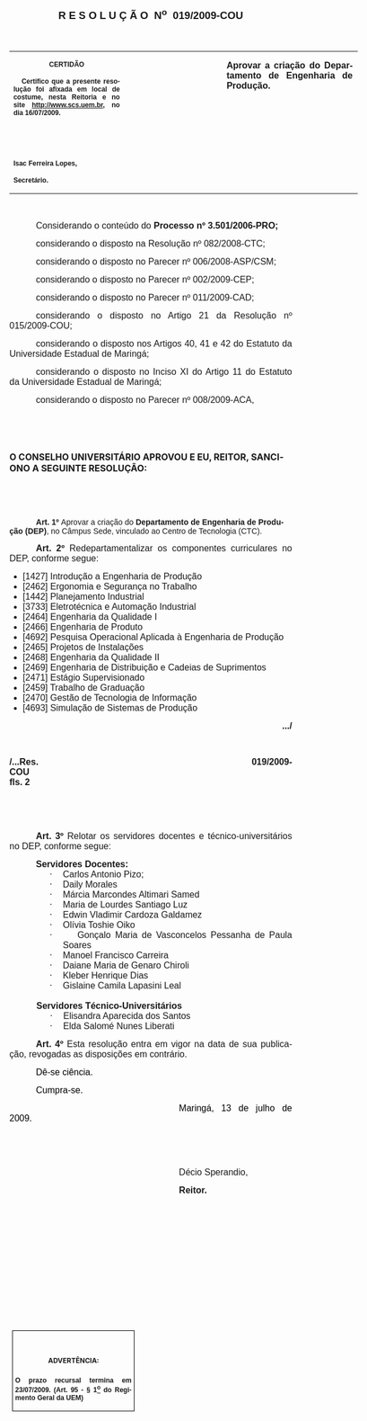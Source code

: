 <body lang=PT-BR link=blue vlink=purple style='tab-interval:35.4pt'>

<div class=Section1>

<p class=MsoNormal align=center style='text-align:center'><b style='mso-bidi-font-weight:
normal'><span style='font-size:14.0pt;mso-bidi-font-size:10.0pt;font-family:
Arial;mso-bidi-font-family:"Times New Roman";mso-no-proof:yes'>R E S O L U Ç Ã
O<span style='mso-spacerun:yes'>  </span>N<sup>o</sup><span
style='mso-spacerun:yes'>  </span>019/2009-COU<o:p></o:p></span></b></p>

<p class=MsoNormal align=center style='text-align:center'><b style='mso-bidi-font-weight:
normal'><span style='font-size:14.0pt;mso-bidi-font-size:10.0pt;font-family:
Arial;mso-bidi-font-family:"Times New Roman";mso-no-proof:yes'><o:p>&nbsp;</o:p></span></b></p>

<table class=MsoNormalTable border=0 cellspacing=0 cellpadding=0 width=621
 style='width:466.1pt;border-collapse:collapse;mso-padding-alt:0cm 5.4pt 0cm 5.4pt'>
 <tr style='mso-yfti-irow:0;mso-yfti-firstrow:yes;mso-yfti-lastrow:yes'>
  <td width=196 valign=top style='width:147.15pt;padding:0cm 5.4pt 0cm 5.4pt'>
  <p class=MsoNormal align=center style='text-align:center;layout-grid-mode:
  char'><b style='mso-bidi-font-weight:normal'><span style='font-size:9.0pt;
  mso-bidi-font-size:10.0pt;font-family:Arial;mso-bidi-font-family:"Times New Roman";
  mso-no-proof:yes'>CERTIDÃO<o:p></o:p></span></b></p>
  <p class=MsoNormal style='text-align:justify'><b style='mso-bidi-font-weight:
  normal'><span style='font-size:9.0pt;mso-bidi-font-size:10.0pt;font-family:
  Arial;mso-bidi-font-family:"Times New Roman";mso-no-proof:yes'><span
  style='mso-spacerun:yes'>   </span>Certifico que a presente resolução foi
  afixada em local de costume, nesta Reitoria e no site<span style='color:blue'>
  </span><a href="http://www.scs.uem.br/"><span style='text-decoration:none;
  text-underline:none'>http://www.scs.uem.br</span></a>, no dia 16/07/2009.<o:p></o:p></span></b></p>
  <p class=MsoNormal><b style='mso-bidi-font-weight:normal'><span
  style='font-size:9.0pt;mso-bidi-font-size:10.0pt;font-family:Arial;
  mso-bidi-font-family:"Times New Roman";mso-no-proof:yes'><o:p>&nbsp;</o:p></span></b></p>
  <p class=MsoNormal><b style='mso-bidi-font-weight:normal'><span
  style='font-size:9.0pt;mso-bidi-font-size:10.0pt;font-family:Arial;
  mso-bidi-font-family:"Times New Roman";mso-no-proof:yes'><o:p>&nbsp;</o:p></span></b></p>
  <p class=MsoNormal><b style='mso-bidi-font-weight:normal'><span
  style='font-size:9.0pt;mso-bidi-font-size:10.0pt;font-family:Arial;
  mso-bidi-font-family:"Times New Roman";mso-no-proof:yes'>Isac Ferreira Lopes,<o:p></o:p></span></b></p>
  <p class=MsoNormal><b style='mso-bidi-font-weight:normal'><span
  style='font-size:9.0pt;mso-bidi-font-size:10.0pt;font-family:Arial;
  mso-bidi-font-family:"Times New Roman";mso-no-proof:yes'>Secretário.<o:p></o:p></span></b></p>
  </td>
  <td width=179 valign=top style='width:134.25pt;padding:0cm 5.4pt 0cm 5.4pt'>
  <p class=MsoNormal style='margin-right:-5.4pt;layout-grid-mode:char'><b
  style='mso-bidi-font-weight:normal'><span style='font-size:11.0pt;mso-bidi-font-size:
  10.0pt;font-family:Arial;mso-bidi-font-family:"Times New Roman";mso-no-proof:
  yes'><o:p>&nbsp;</o:p></span></b></p>
  </td>
  <td width=246 valign=top style='width:184.7pt;padding:0cm 5.4pt 0cm 5.4pt'>
  <p class=MsoNormal style='margin-right:1.7pt;text-align:justify;layout-grid-mode:
  char'><b style='mso-bidi-font-weight:normal'><span style='font-size:12.0pt;
  font-family:Arial;mso-bidi-font-family:"Times New Roman";mso-no-proof:yes'>Aprovar
  a criação do Departamento de Engenharia de Produção.<o:p></o:p></span></b></p>
  </td>
 </tr>
</table>

<p class=MsoNormal style='text-align:justify'><span style='font-size:12.0pt;
font-family:Arial;mso-bidi-font-family:"Times New Roman";mso-no-proof:yes'><o:p>&nbsp;</o:p></span></p>

<p class=MsoNormal style='margin-bottom:2.0pt;text-align:justify;text-indent:
35.45pt'><span style='font-size:12.0pt;font-family:Arial;mso-no-proof:yes'>Considerando
o conteúdo do <b style='mso-bidi-font-weight:normal'>Processo nº 3.501/2006-PRO;</b><o:p></o:p></span></p>

<p class=MsoNormal style='margin-bottom:2.0pt;text-align:justify;text-indent:
35.45pt'><span style='font-size:12.0pt;font-family:Arial;mso-no-proof:yes'>considerando
o disposto na Resolução nº 082/2008-CTC;<o:p></o:p></span></p>

<p class=MsoNormal style='margin-bottom:2.0pt;text-align:justify;text-indent:
35.45pt'><span style='font-size:12.0pt;font-family:Arial;mso-no-proof:yes'>considerando
o disposto no Parecer nº 006/2008-ASP/CSM;<o:p></o:p></span></p>

<p class=MsoNormal style='margin-bottom:2.0pt;text-align:justify;text-indent:
35.45pt'><span style='font-size:12.0pt;font-family:Arial;mso-no-proof:yes'>considerando
o disposto no Parecer nº 002/2009-CEP;<o:p></o:p></span></p>

<p class=MsoNormal style='margin-bottom:2.0pt;text-align:justify;text-indent:
35.45pt'><span style='font-size:12.0pt;font-family:Arial;mso-no-proof:yes'>considerando
o disposto no Parecer nº 011/2009-CAD;<o:p></o:p></span></p>

<p class=MsoNormal style='margin-bottom:2.0pt;text-align:justify;text-indent:
35.45pt'><span style='font-size:12.0pt;font-family:Arial;mso-no-proof:yes'>considerando
o disposto no Artigo 21 da Resolução nº 015/2009-COU;<o:p></o:p></span></p>

<p class=MsoNormal style='margin-bottom:2.0pt;text-align:justify;text-indent:
35.45pt'><span style='font-size:12.0pt;font-family:Arial;mso-no-proof:yes'>considerando
o disposto nos Artigos 40, 41 e 42 do Estatuto da Universidade Estadual de
Maringá;<o:p></o:p></span></p>

<p class=MsoNormal style='margin-bottom:2.0pt;text-align:justify;text-indent:
35.45pt'><span style='font-size:12.0pt;font-family:Arial;mso-no-proof:yes'>considerando
o disposto no Inciso XI do Artigo 11 do Estatuto da Universidade Estadual de
Maringá;<o:p></o:p></span></p>

<p class=MsoNormal style='margin-bottom:2.0pt;text-align:justify;text-indent:
35.45pt'><span style='font-size:12.0pt;font-family:Arial;mso-no-proof:yes'>considerando
o disposto no Parecer nº 008/2009-ACA,<o:p></o:p></span></p>

<p class=MsoBodyTextIndent style='text-indent:0cm'><span style='font-size:12.0pt;
mso-no-proof:yes'><o:p>&nbsp;</o:p></span></p>

<p class=MsoBodyTextIndent style='text-indent:0cm'><span style='font-size:12.0pt;
mso-no-proof:yes'><o:p>&nbsp;</o:p></span></p>

<p class=MsoBodyTextIndent><b style='mso-bidi-font-weight:normal'><span
style='font-size:12.0pt;mso-no-proof:yes'>O CONSELHO UNIVERSITÁRIO APROVOU E
EU, REITOR, SANCIONO A SEGUINTE RESOLUÇÃO:<o:p></o:p></span></b></p>

<p class=MsoNormal style='text-align:justify'><span style='font-size:12.0pt;
font-family:Arial;mso-bidi-font-family:"Times New Roman";mso-no-proof:yes'><o:p>&nbsp;</o:p></span></p>

<p class=MsoNormal style='text-align:justify'><span style='font-size:12.0pt;
font-family:Arial;mso-bidi-font-family:"Times New Roman";mso-no-proof:yes'><o:p>&nbsp;</o:p></span></p>

<p class=Recuodecorpodetexto31 style='margin-bottom:3.0pt;text-indent:35.45pt'><b><span
style='font-family:Arial;mso-bidi-font-family:"Times New Roman";mso-no-proof:
yes'>Art. 1º </span></b><span style='font-family:Arial;mso-bidi-font-family:
"Times New Roman";mso-bidi-font-weight:bold;mso-no-proof:yes'>Aprovar a criação
do <b>Departamento de Engenharia de Produção (DEP)</b>, no Câmpus Sede, vinculado
ao Centro de Tecnologia (CTC).</span><span style='font-family:Arial;mso-bidi-font-family:
"Times New Roman";mso-no-proof:yes'><o:p></o:p></span></p>

<p class=MsoNormal style='text-align:justify;text-indent:35.45pt'><b><span
style='font-size:12.0pt;mso-bidi-font-size:10.0pt;font-family:Arial;mso-no-proof:
yes'>Art. 2º </span></b><span style='font-size:12.0pt;mso-bidi-font-size:10.0pt;
font-family:Arial;mso-bidi-font-weight:bold;mso-no-proof:yes'>Redepartamentalizar
os componentes curriculares no DEP, conforme segue:<o:p></o:p></span></p>

<ul style='margin-top:0cm' type=disc>
 <li class=MsoNormal style='text-align:justify;mso-list:l28 level1 lfo48;
     tab-stops:list 36.0pt'><span style='font-size:12.0pt;font-family:Arial;
     mso-bidi-font-weight:bold;mso-no-proof:yes'>[1427] Introdução a Engenharia
     de Produção <o:p></o:p></span></li>
 <li class=MsoNormal style='text-align:justify;mso-list:l28 level1 lfo48;
     tab-stops:list 36.0pt'><span style='font-size:12.0pt;font-family:Arial;
     mso-bidi-font-weight:bold;mso-no-proof:yes'>[2462] Ergonomia e Segurança
     no Trabalho <o:p></o:p></span></li>
 <li class=MsoNormal style='text-align:justify;mso-list:l28 level1 lfo48;
     tab-stops:list 36.0pt'><span style='font-size:12.0pt;font-family:Arial;
     mso-bidi-font-weight:bold;mso-no-proof:yes'>[1442] Planejamento Industrial
     <o:p></o:p></span></li>
 <li class=MsoNormal style='text-align:justify;mso-list:l28 level1 lfo48;
     tab-stops:list 36.0pt'><span style='font-size:12.0pt;font-family:Arial;
     mso-bidi-font-weight:bold;mso-no-proof:yes'>[3733] Eletrotécnica e
     Automação Industrial <o:p></o:p></span></li>
 <li class=MsoNormal style='text-align:justify;mso-list:l28 level1 lfo48;
     tab-stops:list 36.0pt'><span style='font-size:12.0pt;font-family:Arial;
     mso-bidi-font-weight:bold;mso-no-proof:yes'>[2464] Engenharia da Qualidade
     I <o:p></o:p></span></li>
 <li class=MsoNormal style='text-align:justify;mso-list:l28 level1 lfo48;
     tab-stops:list 36.0pt'><span style='font-size:12.0pt;font-family:Arial;
     mso-bidi-font-weight:bold;mso-no-proof:yes'>[2466] Engenharia de Produto <o:p></o:p></span></li>
 <li class=MsoNormal style='text-align:justify;mso-list:l28 level1 lfo48;
     tab-stops:list 36.0pt'><span style='font-size:12.0pt;font-family:Arial;
     mso-bidi-font-weight:bold;mso-no-proof:yes'>[4692] Pesquisa Operacional
     Aplicada à Engenharia de Produção <sup><o:p></o:p></sup></span></li>
 <li class=MsoNormal style='text-align:justify;mso-list:l28 level1 lfo48;
     tab-stops:list 36.0pt'><span style='font-size:12.0pt;font-family:Arial;
     mso-bidi-font-weight:bold;mso-no-proof:yes'>[2465] Projetos de Instalações
     <o:p></o:p></span></li>
 <li class=MsoNormal style='text-align:justify;mso-list:l28 level1 lfo48;
     tab-stops:list 36.0pt'><span style='font-size:12.0pt;font-family:Arial;
     mso-bidi-font-weight:bold;mso-no-proof:yes'>[2468] Engenharia da Qualidade
     II <o:p></o:p></span></li>
 <li class=MsoNormal style='text-align:justify;mso-list:l28 level1 lfo48;
     tab-stops:list 36.0pt'><span style='font-size:12.0pt;font-family:Arial;
     mso-bidi-font-weight:bold;mso-no-proof:yes'>[2469] Engenharia de
     Distribuição e Cadeias de Suprimentos <o:p></o:p></span></li>
 <li class=MsoNormal style='text-align:justify;mso-list:l28 level1 lfo48;
     tab-stops:list 36.0pt'><span style='font-size:12.0pt;font-family:Arial;
     mso-bidi-font-weight:bold;mso-no-proof:yes'>[2471] Estágio Supervisionado <o:p></o:p></span></li>
 <li class=MsoNormal style='text-align:justify;mso-list:l28 level1 lfo48;
     tab-stops:list 36.0pt'><span style='font-size:12.0pt;font-family:Arial;
     mso-bidi-font-weight:bold;mso-no-proof:yes'>[2459] Trabalho de Graduação <o:p></o:p></span></li>
 <li class=MsoNormal style='text-align:justify;mso-list:l28 level1 lfo48;
     tab-stops:list 36.0pt'><span style='font-size:12.0pt;font-family:Arial;
     mso-bidi-font-weight:bold;mso-no-proof:yes'>[2470] Gestão de Tecnologia de
     Informação <o:p></o:p></span></li>
 <li class=MsoNormal style='text-align:justify;mso-list:l28 level1 lfo48;
     tab-stops:list 36.0pt'><span style='font-size:12.0pt;font-family:Arial;
     mso-bidi-font-weight:bold;mso-no-proof:yes'>[4693] Simulação de Sistemas
     de Produção <o:p></o:p></span></li>
</ul>

<p class=MsoNormal align=right style='text-align:right;text-indent:35.45pt'><b><span
style='font-size:12.0pt;mso-bidi-font-size:10.0pt;font-family:Arial;mso-no-proof:
yes'>.../<o:p></o:p></span></b></p>

<p class=MsoNormal align=right style='text-align:right;text-indent:35.45pt'><b><span
style='font-size:12.0pt;mso-bidi-font-size:10.0pt;font-family:Arial;mso-no-proof:
yes'><o:p>&nbsp;</o:p></span></b></p>

<p class=MsoNormal style='text-align:justify'><b><span style='font-size:12.0pt;
mso-bidi-font-size:10.0pt;font-family:Arial;mso-no-proof:yes'>/...Res. 019/2009-COU<span
style='mso-tab-count:9'>                                                                                                     </span>fls.
2<o:p></o:p></span></b></p>

<p class=MsoNormal style='text-align:justify;text-indent:35.45pt'><b><span
style='font-size:12.0pt;mso-bidi-font-size:10.0pt;font-family:Arial;mso-no-proof:
yes'><o:p>&nbsp;</o:p></span></b></p>

<p class=MsoNormal style='text-align:justify;text-indent:35.45pt'><b><span
style='font-size:12.0pt;mso-bidi-font-size:10.0pt;font-family:Arial;mso-no-proof:
yes'><o:p>&nbsp;</o:p></span></b></p>

<p class=MsoNormal style='margin-top:4.0pt;text-align:justify;text-indent:35.45pt'><b><span
style='font-size:12.0pt;mso-bidi-font-size:10.0pt;font-family:Arial;mso-no-proof:
yes'>Art. 3º</span></b><span style='font-size:12.0pt;mso-bidi-font-size:10.0pt;
font-family:Arial;mso-bidi-font-weight:bold;mso-no-proof:yes'> Relotar os
servidores docentes e técnico-universitários no DEP, conforme segue:<o:p></o:p></span></p>

<p class=MsoBodyTextIndent2 style='margin:0cm;margin-bottom:.0001pt;text-align:
justify;text-indent:35.45pt;line-height:normal'><b style='mso-bidi-font-weight:
normal'><span style='font-size:12.0pt;font-family:Arial;mso-no-proof:yes'>Servidores
Docentes:<o:p></o:p></span></b></p>

<p class=MsoBodyTextIndent2 style='margin-top:0cm;margin-right:0cm;margin-bottom:
0cm;margin-left:71.45pt;margin-bottom:.0001pt;text-align:justify;text-indent:
-18.0pt;line-height:normal;mso-list:l48 level1 lfo49;tab-stops:list 71.45pt'><![if !supportLists]><span
style='font-size:12.0pt;font-family:Symbol;mso-fareast-font-family:Symbol;
mso-bidi-font-family:Symbol;mso-no-proof:yes'><span style='mso-list:Ignore'>·<span
style='font:7.0pt "Times New Roman"'>&nbsp;&nbsp;&nbsp;&nbsp;&nbsp;&nbsp;&nbsp;
</span></span></span><![endif]><span style='font-size:12.0pt;font-family:Arial;
mso-no-proof:yes'>Carlos Antonio Pizo;<b style='mso-bidi-font-weight:normal'><o:p></o:p></b></span></p>

<p class=MsoBodyTextIndent2 style='margin-top:0cm;margin-right:0cm;margin-bottom:
0cm;margin-left:71.45pt;margin-bottom:.0001pt;text-align:justify;text-indent:
-18.0pt;line-height:normal;mso-list:l48 level1 lfo49;tab-stops:list 71.45pt'><![if !supportLists]><span
style='font-size:12.0pt;font-family:Symbol;mso-fareast-font-family:Symbol;
mso-bidi-font-family:Symbol;mso-no-proof:yes'><span style='mso-list:Ignore'>·<span
style='font:7.0pt "Times New Roman"'>&nbsp;&nbsp;&nbsp;&nbsp;&nbsp;&nbsp;&nbsp;
</span></span></span><![endif]><span style='font-size:12.0pt;font-family:Arial;
mso-no-proof:yes'>Daily Morales<b style='mso-bidi-font-weight:normal'><o:p></o:p></b></span></p>

<p class=MsoBodyTextIndent2 style='margin-top:0cm;margin-right:0cm;margin-bottom:
0cm;margin-left:71.45pt;margin-bottom:.0001pt;text-align:justify;text-indent:
-18.0pt;line-height:normal;mso-list:l48 level1 lfo49;tab-stops:list 71.45pt'><![if !supportLists]><span
style='font-size:12.0pt;font-family:Symbol;mso-fareast-font-family:Symbol;
mso-bidi-font-family:Symbol;mso-no-proof:yes'><span style='mso-list:Ignore'>·<span
style='font:7.0pt "Times New Roman"'>&nbsp;&nbsp;&nbsp;&nbsp;&nbsp;&nbsp;&nbsp;
</span></span></span><![endif]><span style='font-size:12.0pt;font-family:Arial;
mso-no-proof:yes'>Márcia Marcondes Altimari Samed<b style='mso-bidi-font-weight:
normal'><o:p></o:p></b></span></p>

<p class=MsoBodyTextIndent2 style='margin-top:0cm;margin-right:0cm;margin-bottom:
0cm;margin-left:71.45pt;margin-bottom:.0001pt;text-align:justify;text-indent:
-18.0pt;line-height:normal;mso-list:l48 level1 lfo49;tab-stops:list 71.45pt'><![if !supportLists]><span
style='font-size:12.0pt;font-family:Symbol;mso-fareast-font-family:Symbol;
mso-bidi-font-family:Symbol;mso-no-proof:yes'><span style='mso-list:Ignore'>·<span
style='font:7.0pt "Times New Roman"'>&nbsp;&nbsp;&nbsp;&nbsp;&nbsp;&nbsp;&nbsp;
</span></span></span><![endif]><span style='font-size:12.0pt;font-family:Arial;
mso-no-proof:yes'>Maria de Lourdes Santiago Luz<b style='mso-bidi-font-weight:
normal'><o:p></o:p></b></span></p>

<p class=MsoBodyTextIndent2 style='margin-top:0cm;margin-right:0cm;margin-bottom:
0cm;margin-left:71.45pt;margin-bottom:.0001pt;text-align:justify;text-indent:
-18.0pt;line-height:normal;mso-list:l48 level1 lfo49;tab-stops:list 71.45pt'><![if !supportLists]><span
style='font-size:12.0pt;font-family:Symbol;mso-fareast-font-family:Symbol;
mso-bidi-font-family:Symbol;mso-no-proof:yes'><span style='mso-list:Ignore'>·<span
style='font:7.0pt "Times New Roman"'>&nbsp;&nbsp;&nbsp;&nbsp;&nbsp;&nbsp;&nbsp;
</span></span></span><![endif]><span style='font-size:12.0pt;font-family:Arial;
mso-no-proof:yes'>Edwin Vladimir Cardoza Galdamez<b style='mso-bidi-font-weight:
normal'><o:p></o:p></b></span></p>

<p class=MsoBodyTextIndent2 style='margin-top:0cm;margin-right:0cm;margin-bottom:
0cm;margin-left:71.45pt;margin-bottom:.0001pt;text-align:justify;text-indent:
-18.0pt;line-height:normal;mso-list:l48 level1 lfo49;tab-stops:list 71.45pt'><![if !supportLists]><span
style='font-size:12.0pt;font-family:Symbol;mso-fareast-font-family:Symbol;
mso-bidi-font-family:Symbol;mso-no-proof:yes'><span style='mso-list:Ignore'>·<span
style='font:7.0pt "Times New Roman"'>&nbsp;&nbsp;&nbsp;&nbsp;&nbsp;&nbsp;&nbsp;
</span></span></span><![endif]><span style='font-size:12.0pt;font-family:Arial;
mso-no-proof:yes'>Olívia Toshie Oiko<b style='mso-bidi-font-weight:normal'><o:p></o:p></b></span></p>

<p class=MsoBodyTextIndent2 style='margin-top:0cm;margin-right:0cm;margin-bottom:
0cm;margin-left:71.45pt;margin-bottom:.0001pt;text-align:justify;text-indent:
-18.0pt;line-height:normal;mso-list:l48 level1 lfo49;tab-stops:list 71.45pt'><![if !supportLists]><span
style='font-size:12.0pt;font-family:Symbol;mso-fareast-font-family:Symbol;
mso-bidi-font-family:Symbol;mso-no-proof:yes'><span style='mso-list:Ignore'>·<span
style='font:7.0pt "Times New Roman"'>&nbsp;&nbsp;&nbsp;&nbsp;&nbsp;&nbsp;&nbsp;
</span></span></span><![endif]><span style='font-size:12.0pt;font-family:Arial;
mso-no-proof:yes'>Gonçalo Maria de Vasconcelos Pessanha de Paula Soares<b
style='mso-bidi-font-weight:normal'><o:p></o:p></b></span></p>

<p class=MsoBodyTextIndent2 style='margin-top:0cm;margin-right:0cm;margin-bottom:
0cm;margin-left:71.45pt;margin-bottom:.0001pt;text-align:justify;text-indent:
-18.0pt;line-height:normal;mso-list:l48 level1 lfo49;tab-stops:list 71.45pt'><![if !supportLists]><span
style='font-size:12.0pt;font-family:Symbol;mso-fareast-font-family:Symbol;
mso-bidi-font-family:Symbol;mso-no-proof:yes'><span style='mso-list:Ignore'>·<span
style='font:7.0pt "Times New Roman"'>&nbsp;&nbsp;&nbsp;&nbsp;&nbsp;&nbsp;&nbsp;
</span></span></span><![endif]><span style='font-size:12.0pt;font-family:Arial;
mso-no-proof:yes'>Manoel Francisco Carreira<b style='mso-bidi-font-weight:normal'><o:p></o:p></b></span></p>

<p class=MsoBodyTextIndent2 style='margin-top:0cm;margin-right:0cm;margin-bottom:
0cm;margin-left:71.45pt;margin-bottom:.0001pt;text-align:justify;text-indent:
-18.0pt;line-height:normal;mso-list:l48 level1 lfo49;tab-stops:list 71.45pt'><![if !supportLists]><span
style='font-size:12.0pt;font-family:Symbol;mso-fareast-font-family:Symbol;
mso-bidi-font-family:Symbol;mso-no-proof:yes'><span style='mso-list:Ignore'>·<span
style='font:7.0pt "Times New Roman"'>&nbsp;&nbsp;&nbsp;&nbsp;&nbsp;&nbsp;&nbsp;
</span></span></span><![endif]><span style='font-size:12.0pt;font-family:Arial;
mso-no-proof:yes'>Daiane Maria de Genaro Chiroli<b style='mso-bidi-font-weight:
normal'><o:p></o:p></b></span></p>

<p class=MsoBodyTextIndent2 style='margin-top:0cm;margin-right:0cm;margin-bottom:
0cm;margin-left:71.45pt;margin-bottom:.0001pt;text-align:justify;text-indent:
-18.0pt;line-height:normal;mso-list:l48 level1 lfo49;tab-stops:list 71.45pt'><![if !supportLists]><span
style='font-size:12.0pt;font-family:Symbol;mso-fareast-font-family:Symbol;
mso-bidi-font-family:Symbol;mso-no-proof:yes'><span style='mso-list:Ignore'>·<span
style='font:7.0pt "Times New Roman"'>&nbsp;&nbsp;&nbsp;&nbsp;&nbsp;&nbsp;&nbsp;
</span></span></span><![endif]><span style='font-size:12.0pt;font-family:Arial;
mso-no-proof:yes'>Kleber Henrique Dias<b style='mso-bidi-font-weight:normal'><o:p></o:p></b></span></p>

<p class=MsoBodyTextIndent2 style='margin-top:0cm;margin-right:0cm;margin-bottom:
0cm;margin-left:71.45pt;margin-bottom:.0001pt;text-align:justify;text-indent:
-18.0pt;line-height:normal;mso-list:l48 level1 lfo49;tab-stops:list 71.45pt'><![if !supportLists]><span
style='font-size:12.0pt;font-family:Symbol;mso-fareast-font-family:Symbol;
mso-bidi-font-family:Symbol;mso-no-proof:yes'><span style='mso-list:Ignore'>·<span
style='font:7.0pt "Times New Roman"'>&nbsp;&nbsp;&nbsp;&nbsp;&nbsp;&nbsp;&nbsp;
</span></span></span><![endif]><span style='font-size:12.0pt;font-family:Arial;
mso-no-proof:yes'>Gislaine Camila Lapasini Leal<o:p></o:p></span></p>

<p class=MsoBodyTextIndent2 style='margin-top:0cm;margin-right:0cm;margin-bottom:
0cm;margin-left:53.45pt;margin-bottom:.0001pt;text-align:justify;line-height:
normal'><b style='mso-bidi-font-weight:normal'><span style='font-size:12.0pt;
font-family:Arial;mso-no-proof:yes'><o:p>&nbsp;</o:p></span></b></p>

<p class=MsoBodyTextIndent2 style='margin-top:0cm;margin-right:0cm;margin-bottom:
0cm;margin-left:53.45pt;margin-bottom:.0001pt;text-align:justify;text-indent:
-17.45pt;line-height:normal'><b style='mso-bidi-font-weight:normal'><span
style='font-size:12.0pt;font-family:Arial;mso-no-proof:yes'>Servidores
Técnico-Universitários<o:p></o:p></span></b></p>

<p class=MsoBodyTextIndent2 style='margin-top:0cm;margin-right:0cm;margin-bottom:
0cm;margin-left:89.45pt;margin-bottom:.0001pt;text-align:justify;text-indent:
-35.45pt;line-height:normal;mso-list:l37 level1 lfo50;tab-stops:list 72.0pt'><![if !supportLists]><span
style='font-size:12.0pt;font-family:Symbol;mso-fareast-font-family:Symbol;
mso-bidi-font-family:Symbol;mso-no-proof:yes'><span style='mso-list:Ignore'>·<span
style='font:7.0pt "Times New Roman"'>&nbsp;&nbsp;&nbsp;&nbsp;&nbsp;&nbsp;&nbsp;
</span></span></span><![endif]><span style='font-size:12.0pt;font-family:Arial;
mso-no-proof:yes'>Elisandra Aparecida dos Santos<b style='mso-bidi-font-weight:
normal'><o:p></o:p></b></span></p>

<p class=MsoBodyTextIndent2 style='margin-top:0cm;margin-right:0cm;margin-bottom:
4.0pt;margin-left:89.3pt;text-align:justify;text-indent:-35.45pt;line-height:
normal;mso-list:l37 level1 lfo50;tab-stops:list 72.0pt'><![if !supportLists]><span
style='font-size:12.0pt;font-family:Symbol;mso-fareast-font-family:Symbol;
mso-bidi-font-family:Symbol;mso-no-proof:yes'><span style='mso-list:Ignore'>·<span
style='font:7.0pt "Times New Roman"'>&nbsp;&nbsp;&nbsp;&nbsp;&nbsp;&nbsp;&nbsp;
</span></span></span><![endif]><span style='font-size:12.0pt;font-family:Arial;
mso-no-proof:yes'>Elda Salomé Nunes Liberati<b style='mso-bidi-font-weight:
normal'><o:p></o:p></b></span></p>

<p class=MsoNormal style='text-align:justify;text-indent:35.45pt'><b><span
style='font-size:12.0pt;mso-bidi-font-size:10.0pt;font-family:Arial;mso-no-proof:
yes'>Art. 4º</span></b><span style='font-size:12.0pt;mso-bidi-font-size:10.0pt;
font-family:Arial;mso-no-proof:yes'> </span><span style='font-size:12.0pt;
font-family:Arial;mso-bidi-font-family:"Times New Roman";mso-no-proof:yes'>Esta
resolução entra em vigor na data de sua publicação, revogadas as disposições em
contrário.<o:p></o:p></span></p>

<p class=MsoNormal style='text-align:justify;text-indent:35.45pt'><span
style='font-size:12.0pt;font-family:Arial;color:black;mso-no-proof:yes'>Dê-se
ciência.<o:p></o:p></span></p>

<p class=MsoNormal style='text-align:justify;text-indent:35.45pt'><span
style='font-size:12.0pt;font-family:Arial;color:black;mso-no-proof:yes'>Cumpra-se.<o:p></o:p></span></p>

<p class=MsoNormal style='text-align:justify;text-indent:8.0cm'><span
style='font-size:12.0pt;font-family:Arial;color:black;mso-no-proof:yes'>Maringá,
13 de julho de 2009.<o:p></o:p></span></p>

<p class=MsoNormal style='text-align:justify;text-indent:8.0cm'><span
style='font-size:12.0pt;font-family:Arial;mso-bidi-font-family:"Times New Roman";
mso-no-proof:yes'><o:p>&nbsp;</o:p></span></p>

<p class=MsoNormal style='text-align:justify;text-indent:8.0cm'><span
style='font-size:12.0pt;font-family:Arial;mso-bidi-font-family:"Times New Roman";
mso-no-proof:yes'><o:p>&nbsp;</o:p></span></p>

<p class=MsoNormal style='text-align:justify;text-indent:8.0cm'><span
style='font-size:12.0pt;font-family:Arial;mso-bidi-font-family:"Times New Roman";
mso-no-proof:yes'>Décio Sperandio,<o:p></o:p></span></p>

<p class=MsoNormal style='text-align:justify;text-indent:8.0cm;tab-stops:8.0cm 276.45pt'><b
style='mso-bidi-font-weight:normal'><span style='font-size:12.0pt;font-family:
Arial;mso-bidi-font-family:"Times New Roman";mso-no-proof:yes'>Reitor.<o:p></o:p></span></b></p>

<p class=MsoNormal style='text-align:justify;text-indent:8.0cm;tab-stops:8.0cm 276.45pt'><b
style='mso-bidi-font-weight:normal'><span style='font-size:12.0pt;font-family:
Arial;mso-bidi-font-family:"Times New Roman";mso-no-proof:yes'><o:p>&nbsp;</o:p></span></b></p>

<p class=MsoNormal style='text-align:justify;text-indent:8.0cm;tab-stops:8.0cm 276.45pt'><b
style='mso-bidi-font-weight:normal'><span style='font-size:12.0pt;font-family:
Arial;mso-bidi-font-family:"Times New Roman";mso-no-proof:yes'><o:p>&nbsp;</o:p></span></b></p>

<p class=MsoNormal style='text-align:justify;text-indent:8.0cm;tab-stops:8.0cm 276.45pt'><b
style='mso-bidi-font-weight:normal'><span style='font-size:12.0pt;font-family:
Arial;mso-bidi-font-family:"Times New Roman";mso-no-proof:yes'><o:p>&nbsp;</o:p></span></b></p>

<p class=MsoNormal style='text-align:justify;text-indent:8.0cm;tab-stops:8.0cm 276.45pt'><b
style='mso-bidi-font-weight:normal'><span style='font-size:12.0pt;font-family:
Arial;mso-bidi-font-family:"Times New Roman";mso-no-proof:yes'><o:p>&nbsp;</o:p></span></b></p>

<p class=MsoNormal style='text-align:justify;text-indent:8.0cm;tab-stops:8.0cm 276.45pt'><b
style='mso-bidi-font-weight:normal'><span style='font-size:12.0pt;font-family:
Arial;mso-bidi-font-family:"Times New Roman";mso-no-proof:yes'><o:p>&nbsp;</o:p></span></b></p>

<p class=MsoNormal style='text-align:justify;text-indent:8.0cm;tab-stops:8.0cm 276.45pt'><b
style='mso-bidi-font-weight:normal'><span style='font-size:12.0pt;font-family:
Arial;mso-bidi-font-family:"Times New Roman";mso-no-proof:yes'><o:p>&nbsp;</o:p></span></b></p>

<p class=MsoNormal style='text-align:justify;text-indent:8.0cm;tab-stops:8.0cm 276.45pt'><b
style='mso-bidi-font-weight:normal'><span style='font-size:12.0pt;font-family:
Arial;mso-bidi-font-family:"Times New Roman";mso-no-proof:yes'><o:p>&nbsp;</o:p></span></b></p>

<table class=MsoNormalTable border=1 cellspacing=0 cellpadding=0
 style='margin-left:3.5pt;border-collapse:collapse;border:none;mso-border-alt:
 solid windowtext .5pt;mso-padding-alt:0cm 3.5pt 0cm 3.5pt;mso-border-insideh:
 .5pt solid windowtext;mso-border-insidev:.5pt solid windowtext'>
 <tr style='mso-yfti-irow:0;mso-yfti-firstrow:yes;mso-yfti-lastrow:yes'>
  <td width=207 valign=top style='width:155.6pt;border:solid windowtext 1.0pt;
  mso-border-alt:solid windowtext .5pt;padding:0cm 3.5pt 0cm 3.5pt'>
  <h1 align=center style='text-align:center'><span style='font-size:9.0pt;
  mso-bidi-font-size:10.0pt;mso-no-proof:yes'>ADVERTÊNCIA:<o:p></o:p></span></h1>
  <p class=MsoNormal style='text-align:justify'><b style='mso-bidi-font-weight:
  normal'><span style='font-size:9.0pt;mso-bidi-font-size:10.0pt;font-family:
  Arial;mso-bidi-font-family:"Times New Roman";mso-no-proof:yes'>O prazo
  recursal termina em 23/07/2009. (Art. 95 - § 1<u><sup>o</sup></u> do
  Regimento Geral da UEM)</span></b><span style='font-size:9.0pt;mso-bidi-font-size:
  10.0pt;font-family:Arial;mso-bidi-font-family:"Times New Roman";mso-no-proof:
  yes'><o:p></o:p></span></p>
  </td>
 </tr>
</table>

<p class=MsoNormal style='text-align:justify;text-indent:8.0cm;tab-stops:8.0cm 276.45pt'><b
style='mso-bidi-font-weight:normal'><span style='font-size:12.0pt;font-family:
Arial;mso-bidi-font-family:"Times New Roman";mso-no-proof:yes'><o:p>&nbsp;</o:p></span></b></p>

</div>

</body>
